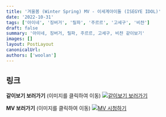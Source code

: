 ```yaml
---
title: '겨울봄 (Winter Spring) MV - 이세계아이돌 (ISEGYE IDOL)'
date: '2022-10-31'
tags: ['아이네', '징버거', '릴파', '주르르', '고세구', '비챤']
draft: false
summary: '아이네, 징버거, 릴파, 주르르, 고세구, 비챤 같이보기'
images: []
layout: PostLayout
canonicalUrl:
authors: ['woolan']
---
```


## 링크

**같이보기 보러가기** (이미지를 클릭하여 이동)
[![같이보기 보러가기](https://cdn.discordapp.com/attachments/1136601898116464710/1137050327938506852/logo.png)](https://cafe.naver.com/steamindiegame/8292434)

**MV 보러가기** (이미지를 클릭하여 이동)
[![MV 시청하기](https://i.ytimg.com/vi/JY-gJkMuJ94/maxresdefault.jpg)](https://youtu.be/JY-gJkMuJ94)
